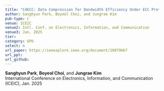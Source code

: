 ```yaml
---
title: "C4ECC: Data Compression for Bandwidth Efficiency Under ECC Protection in GPUs"
author: Sanghyun Park, Boyeol Choi, and Jungrae Kim
pub-type: C
venue: ICEIC
venue2: Intl. Conf. on Electronics, Information, and Communication
venue3: Jan. 2025
tier: 
category: GPU
select: n
url_paper: https://ieeexplore.ieee.org/document/10879667
url_ppt:
url_github:
---
```


**Sanghyun Park**, **Boyeol Choi**, and **Jungrae Kim** <br>
International Conference on Electronics, Information, and Communication (ICEIC), Jan. 2025
